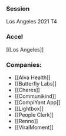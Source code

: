 
### Session
Los Angeles 2021 T4

### Accel
[[Los Angeles]]

### Companies:
- [[Alva Health]]
- [[Butterfly Labs]]
- [[Cheres]]
- [[Communikind]]
- [[ComplYant App]]
- [[Lightbox]]
- [[People Clerk]]
- [[Renno]]
- [[ViralMoment]]


